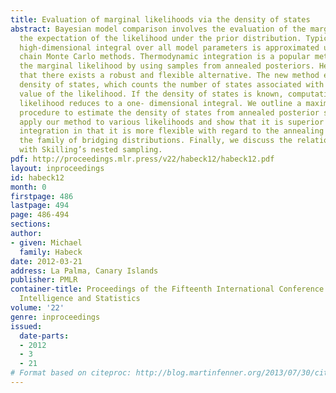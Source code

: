 ```yaml
---
title: Evaluation of marginal likelihoods via the density of states
abstract: Bayesian model comparison involves the evaluation of the marginal likelihood,
  the expectation of the likelihood under the prior distribution. Typically, this
  high-dimensional integral over all model parameters is approximated using Markov
  chain Monte Carlo methods. Thermodynamic integration is a popular method to estimate
  the marginal likelihood by using samples from annealed posteriors. Here we show
  that there exists a robust and flexible alternative. The new method estimates the
  density of states, which counts the number of states associated with a particular
  value of the likelihood. If the density of states is known, computation of the marginal
  likelihood reduces to a one- dimensional integral. We outline a maximum likelihood
  procedure to estimate the density of states from annealed posterior samples. We
  apply our method to various likelihoods and show that it is superior to thermodynamic
  integration in that it is more flexible with regard to the annealing schedule and
  the family of bridging distributions. Finally, we discuss the relation of our method
  with Skilling’s nested sampling.
pdf: http://proceedings.mlr.press/v22/habeck12/habeck12.pdf
layout: inproceedings
id: habeck12
month: 0
firstpage: 486
lastpage: 494
page: 486-494
sections: 
author:
- given: Michael
  family: Habeck
date: 2012-03-21
address: La Palma, Canary Islands
publisher: PMLR
container-title: Proceedings of the Fifteenth International Conference on Artificial
  Intelligence and Statistics
volume: '22'
genre: inproceedings
issued:
  date-parts:
  - 2012
  - 3
  - 21
# Format based on citeproc: http://blog.martinfenner.org/2013/07/30/citeproc-yaml-for-bibliographies/
---
```

